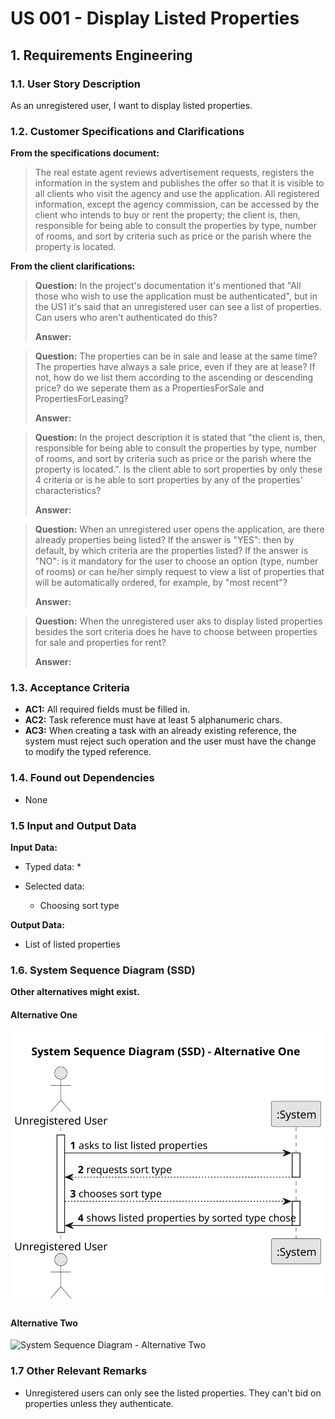 # US 001 - Display Listed Properties 

## 1. Requirements Engineering


### 1.1. User Story Description


As an unregistered user, I want to display listed properties.


### 1.2. Customer Specifications and Clarifications 


**From the specifications document:**

>	The real estate agent reviews advertisement requests, registers the information in the system and publishes the offer so that it is visible to all clients who visit the agency and use the application. All registered information, except the agency commission, can be accessed by the client who intends to buy or rent the property; the client is, then, responsible for being able to consult the properties by type, number of rooms, and sort by criteria such as price or the parish where the property is located.





**From the client clarifications:**

> **Question:** In the project's documentation it's mentioned that "All those who wish to use the application must be authenticated", but in the US1 it's said that an unregistered user can see a list of properties. Can users who aren't authenticated do this?
>  
> **Answer:** 


> **Question:** The properties can be in sale and lease at the same time? The properties have always a sale price, even if they are at lease? If not, how do we list them according to the ascending or descending price? do we seperate them as a PropertiesForSale and PropertiesForLeasing?
>  
> **Answer:** 

> **Question:** In the project description it is stated that "the client is, then, responsible for being able to consult the properties by type, number of rooms, and sort by criteria such as price or the parish where the property is located.". Is the client able to sort properties by only these 4 criteria or is he able to sort properties by any of the properties' characteristics?
>
> **Answer:**

> **Question:** When an unregistered user opens the application, are there already properties being listed?
>If the answer is "YES": then by default, by which criteria are the properties listed?
>If the answer is "NO": is it mandatory for the user to choose an option (type, number of rooms) or can he/her simply request to view a list of properties that will be automatically ordered, for example, by "most recent"?
>
> **Answer:**

> **Question:**  When the unregistered user aks to display listed properties besides the sort criteria does he have to choose between properties for sale and properties for rent?
>
> **Answer:**
 

### 1.3. Acceptance Criteria


* **AC1:** All required fields must be filled in.
* **AC2:** Task reference must have at least 5 alphanumeric chars.
* **AC3:** When creating a task with an already existing reference, the system must reject such operation and the user must have the change to modify the typed reference.


### 1.4. Found out Dependencies


* None


### 1.5 Input and Output Data


**Input Data:**

* Typed data:
	* 
	
* Selected data:
	* Choosing sort type


**Output Data:**

* List of listed properties

### 1.6. System Sequence Diagram (SSD)

**Other alternatives might exist.**

#### Alternative One

![System Sequence Diagram - Alternative One](./svg/us001-system-sequence-diagram-alternative-one-System_Sequence_Diagram__SSD____Alternative_One.svg)

#### Alternative Two

![System Sequence Diagram - Alternative Two](svg/us006-system-sequence-diagram-alternative-two.svg)

### 1.7 Other Relevant Remarks

* Unregistered users can only see the listed properties. They can't bid on properties unless they authenticate. 